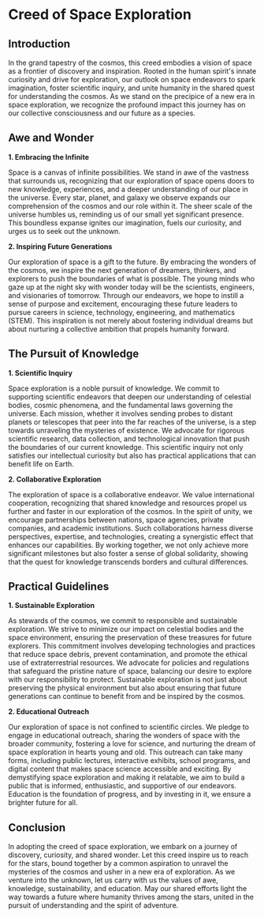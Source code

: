 # Creed of Space Exploration

## Introduction

In the grand tapestry of the cosmos, this creed embodies a vision of space as a frontier of discovery and inspiration. Rooted in the human spirit's innate curiosity and drive for exploration, our outlook on space endeavors to spark imagination, foster scientific inquiry, and unite humanity in the shared quest for understanding the cosmos. As we stand on the precipice of a new era in space exploration, we recognize the profound impact this journey has on our collective consciousness and our future as a species.

## Awe and Wonder

**1. Embracing the Infinite**

Space is a canvas of infinite possibilities. We stand in awe of the vastness that surrounds us, recognizing that our exploration of space opens doors to new knowledge, experiences, and a deeper understanding of our place in the universe. Every star, planet, and galaxy we observe expands our comprehension of the cosmos and our role within it. The sheer scale of the universe humbles us, reminding us of our small yet significant presence. This boundless expanse ignites our imagination, fuels our curiosity, and urges us to seek out the unknown.

**2. Inspiring Future Generations**

Our exploration of space is a gift to the future. By embracing the wonders of the cosmos, we inspire the next generation of dreamers, thinkers, and explorers to push the boundaries of what is possible. The young minds who gaze up at the night sky with wonder today will be the scientists, engineers, and visionaries of tomorrow. Through our endeavors, we hope to instill a sense of purpose and excitement, encouraging these future leaders to pursue careers in science, technology, engineering, and mathematics (STEM). This inspiration is not merely about fostering individual dreams but about nurturing a collective ambition that propels humanity forward.

## The Pursuit of Knowledge

**1. Scientific Inquiry**

Space exploration is a noble pursuit of knowledge. We commit to supporting scientific endeavors that deepen our understanding of celestial bodies, cosmic phenomena, and the fundamental laws governing the universe. Each mission, whether it involves sending probes to distant planets or telescopes that peer into the far reaches of the universe, is a step towards unraveling the mysteries of existence. We advocate for rigorous scientific research, data collection, and technological innovation that push the boundaries of our current knowledge. This scientific inquiry not only satisfies our intellectual curiosity but also has practical applications that can benefit life on Earth.

**2. Collaborative Exploration**

The exploration of space is a collaborative endeavor. We value international cooperation, recognizing that shared knowledge and resources propel us further and faster in our exploration of the cosmos. In the spirit of unity, we encourage partnerships between nations, space agencies, private companies, and academic institutions. Such collaborations harness diverse perspectives, expertise, and technologies, creating a synergistic effect that enhances our capabilities. By working together, we not only achieve more significant milestones but also foster a sense of global solidarity, showing that the quest for knowledge transcends borders and cultural differences.

## Practical Guidelines

**1. Sustainable Exploration**

As stewards of the cosmos, we commit to responsible and sustainable exploration. We strive to minimize our impact on celestial bodies and the space environment, ensuring the preservation of these treasures for future explorers. This commitment involves developing technologies and practices that reduce space debris, prevent contamination, and promote the ethical use of extraterrestrial resources. We advocate for policies and regulations that safeguard the pristine nature of space, balancing our desire to explore with our responsibility to protect. Sustainable exploration is not just about preserving the physical environment but also about ensuring that future generations can continue to benefit from and be inspired by the cosmos.

**2. Educational Outreach**

Our exploration of space is not confined to scientific circles. We pledge to engage in educational outreach, sharing the wonders of space with the broader community, fostering a love for science, and nurturing the dream of space exploration in hearts young and old. This outreach can take many forms, including public lectures, interactive exhibits, school programs, and digital content that makes space science accessible and exciting. By demystifying space exploration and making it relatable, we aim to build a public that is informed, enthusiastic, and supportive of our endeavors. Education is the foundation of progress, and by investing in it, we ensure a brighter future for all.

## Conclusion

In adopting the creed of space exploration, we embark on a journey of discovery, curiosity, and shared wonder. Let this creed inspire us to reach for the stars, bound together by a common aspiration to unravel the mysteries of the cosmos and usher in a new era of exploration. As we venture into the unknown, let us carry with us the values of awe, knowledge, sustainability, and education. May our shared efforts light the way towards a future where humanity thrives among the stars, united in the pursuit of understanding and the spirit of adventure.